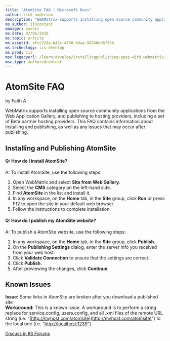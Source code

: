 ```yaml
---
title: "AtomSite FAQ | Microsoft Docs"
author: rick-anderson
description: "WebMatrix supports installing open source community applications from the Web Application Gallery, and publishing to hosting providers, including a set of Be..."
ms.author: iiscontent
manager: soshir
ms.date: 07/06/2010
ms.topic: article
ms.assetid: efcc228a-b43c-4730-bdaa-9824bbd6f956
ms.technology: iis-develop
ms.prod: iis
msc.legacyurl: /learn/develop/installingpublishing-apps-with-webmatrix/atomsite-faq
msc.type: authoredcontent
---
```

AtomSite FAQ
====================
by Faith A

WebMatrix supports installing open source community applications from the Web Application Gallery, and publishing to hosting providers, including a set of Beta partner hosting providers. This FAQ contains information about installing and publishing, as well as any issues that may occur after publishing.

## Installing and Publishing AtomSite

#### Q: How do I install AtomSite?

A: To install AtomSite, use the following steps:

1. Open WebMatrix and select **Site from Web Gallery**.
2. Select the **CMS** category on the left-hand side.
3. Find **AtomSite** in the list and install it.
4. In any workspace, on the **Home** tab, in the **Site** group, click **Run** or press F12 to open the site in your default web browser.
5. Follow the instructions to complete installation.

#### Q: How do I publish my AtomSite website?

A: To publish a AtomSite website, use the following steps:

1. In any workspace, on the **Home** tab, in the **Site** group, click **Publish**.
2. On the **Publishing Settings** dialog, enter the server info you received from your web host.
3. Click **Validate Connection** to ensure that the settings are correct.
4. Click **Publish**.
5. After previewing the changes, click **Continue**.

## Known Issues

**Issue:** Some links in AtomSite are broken after you download a published site  
**Workaround:** This is a known issue. A workaround is to perform a string replace for service.config, users.config, and all .xml files of the remote URL string (i.e. "[http://myhost.com/atomsite](http://myhost.com/atomsite)") to the local one (i.e. "[http://localhost:1239](http://localhost:1239/)").
  
  
[Discuss in IIS Forums](https://forums.iis.net/1166.aspx)